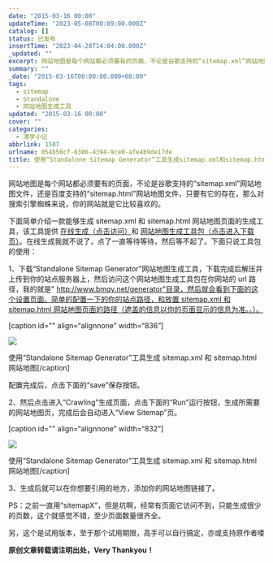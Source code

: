 ```yaml
---
date: "2015-03-16 00:00"
updateTime: "2023-05-08T00:09:00.000Z"
catalog: []
status: 已发布
insertTime: "2023-04-28T14:04:00.000Z"
_updated: ""
excerpt: 网站地图是每个网站都必须要有的页面，不论是谷歌支持的“sitemap.xml”网站地图文件，还是百度支持的“sitemap.html”网站地图文件，只要有它的存在，那么对搜索引擎蜘蛛来说，你的网站就是它比较喜欢的。
summary: ""
_date: "2015-03-16T00:00:00.000+08:00"
tags:
  - sitemap
  - Standalone
  - 网站地图生成工具
updated: "2015-03-16 00:00"
cover: ""
categories:
  - 清学小记
abbrlink: 1507
urlname: 054b50cf-6386-4394-9ce0-afe4b9de17de
title: 使用“Standalone Sitemap Generator”工具生成sitemap.xml和sitemap.html网站地图
---
```


网站地图是每个网站都必须要有的页面，不论是谷歌支持的“sitemap.xml”网站地图文件，还是百度支持的“sitemap.html”网站地图文件，只要有它的存在，那么对搜索引擎蜘蛛来说，你的网站就是它比较喜欢的。

下面简单介绍一款能够生成 sitemap.xml 和 sitemap.html 网站地图页面的生成工具，该工具提供 [在线生成（点击访问）](https://www.xml-sitemaps.com/)和 [网站地图生成工具包（点击进入下载页）](https://www.xml-sitemaps.com/standalone-google-sitemap-generator.html)。在线生成我就不说了，点了一直等待等待，然后等不起了。下面只说工具包的使用：

1、下载“Standalone Sitemap Generator”网站地图生成工具，下载完成后解压并上传到你的站点服务器上，然后访问这个网站地图生成工具包在你网站的 url 路径，我的就是" [http://www.bmqy.net/generator"目录，然后就会看到下面的这个设置页面。简单的配置一下的你的站点路径，和放置 sitemap.xml 和 sitemap.html 网站地图页面的路径（遮盖的信息以你的页面显示的信息为准。。）。](http://www.bmqy.net/generator%22%E7%9B%AE%E5%BD%95%EF%BC%8C%E7%84%B6%E5%90%8E%E5%B0%B1%E4%BC%9A%E7%9C%8B%E5%88%B0%E4%B8%8B%E9%9D%A2%E7%9A%84%E8%BF%99%E4%B8%AA%E8%AE%BE%E7%BD%AE%E9%A1%B5%E9%9D%A2%E3%80%82%E7%AE%80%E5%8D%95%E7%9A%84%E9%85%8D%E7%BD%AE%E4%B8%80%E4%B8%8B%E7%9A%84%E4%BD%A0%E7%9A%84%E7%AB%99%E7%82%B9%E8%B7%AF%E5%BE%84%EF%BC%8C%E5%92%8C%E6%94%BE%E7%BD%AEsitemap.xml%E5%92%8Csitemap.html%E7%BD%91%E7%AB%99%E5%9C%B0%E5%9B%BE%E9%A1%B5%E9%9D%A2%E7%9A%84%E8%B7%AF%E5%BE%84%EF%BC%88%E9%81%AE%E7%9B%96%E7%9A%84%E4%BF%A1%E6%81%AF%E4%BB%A5%E4%BD%A0%E7%9A%84%E9%A1%B5%E9%9D%A2%E6%98%BE%E7%A4%BA%E7%9A%84%E4%BF%A1%E6%81%AF%E4%B8%BA%E5%87%86%E3%80%82%E3%80%82%EF%BC%89%E3%80%82)

[caption id="" align=“alignnone” width=“836”]

![](https://image.bmqy.net/upload/Ftnk26uKQnuZmc1v1CDN3TN0CaVB.jpg)

使用“Standalone Sitemap Generator”工具生成 sitemap.xml 和 sitemap.html 网站地图[/caption]

配置完成后，点击下面的“save”保存按钮。

2、然后点击进入“Crawling”生成页面，点击下面的“Run”运行按钮，生成所需要的网站地图页，完成后会自动进入“View Sitemap”页。

[caption id="" align=“alignnone” width=“832”]

![](https://image.bmqy.net/upload/FgTSTVdfV1RC03ZDkNrtqJyJ_2Oa.jpg)

使用“Standalone Sitemap Generator”工具生成 sitemap.xml 和 sitemap.html 网站地图[/caption]

3、生成后就可以在你想要引用的地方，添加你的网站地图链接了。

PS：之前一直用“sitemapX”，但是坑啊，经常有页面它访问不到，只能生成很少的页数，这个就感觉不错，至少页面数量很齐全。

另，这个是试用版本，至于那个试用期限，高手可以自行搞定，亦或支持原作者喽

**原创文章转载请注明出处，Very Thankyou！**
